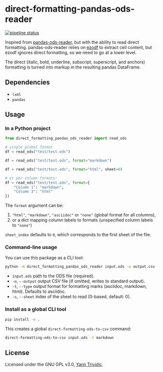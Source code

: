 # direct-formatting-pandas-ods-reader


[![pipeline status](https://gitlab.com/yanntrividic/direct-formatting-pandas-ods-reader/badges/main/pipeline.svg)](https://gitlab.com/yanntrividic/direct-formatting-pandas-ods-reader/-/commits/main) 


Inspired from [pandas-ods-reader](https://github.com/iuvbio/pandas_ods_reader), but with the ability to read direct formatting. pandas-ods-reader relies on [ezodf](https://pypi.org/project/ezodf/) to extract cell content, but ezodf ignores direct formatting, so we need to go at a lower level.

The direct (italic, bold, underline, subscript, superscript, and anchors) formatting is turned into markup in the resulting pandas DataFrame.

## Dependencies

* `lxml`
* `pandas`

## Usage


### In a Python project

```python
from direct_formatting_pandas_ods_reader import read_ods

# single global format
df = read_ods("test/test.ods")

df = read_ods("test/test.ods", format="markdown")

df = read_ods("test/test.ods", format="html", sheet=0)

# or per-column formats:
df = read_ods("test/test.ods", format={
    "Column 1": "markdown",
    "Column 3": "html"
})
```

The `format` argument can be:

1. `"html"`, `"markdown"`, `"asciidoc"` or `"none"` (global format for all columns),
2. or a dict mapping column labels to formats (unspecified column labels to `"none"`)

`sheet_index` defaults to `0`, which corresponds to the first sheet of the file.

### Command-line usage

You can use this package as a CLI tool:

```bash
python -m direct_formatting_pandas_ods_reader input.ods -o output.csv -t html
```

* `input.ods` path to the ODS file (required).
* `-o`, `--output` output CSV file (if omitted, writes to standard output).
* `-t`, `--type` output format for formatting marks (asciidoc, markdown, html). Defaults to asciidoc.
* `-s`, `--sheet` index of the sheet to read (0-based, default: 0).

### Install as a global CLI tool

```bash
pip install -e .
```

This creates a global `direct-formatting-ods-to-csv` command:

```bash
direct-formatting-ods-to-csv input.ods -t markdown
```

## License

Licensed under the GNU GPL v3.0, [Yann Trividic](https://yanntrividic.fr).